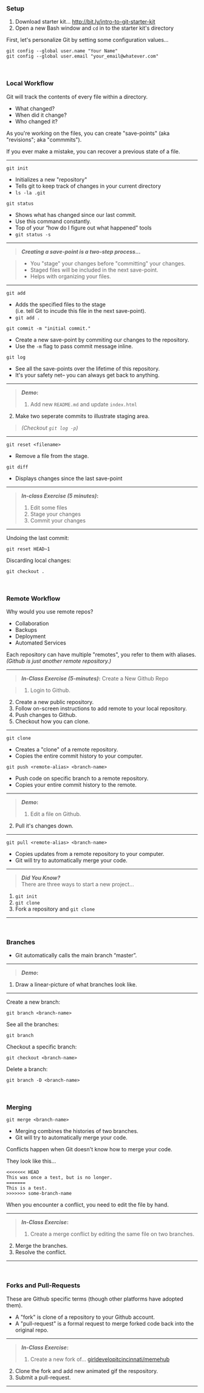 ### Setup

1. Download starter kit... http://bit.ly/intro-to-git-starter-kit
2. Open a new Bash window and `cd` in to the starter kit's directory

First, let's personalize Git by setting some configuration values...

`git config --global user.name "Your Name"`  
`git config --global user.email "your_email@whatever.com"`

<br>

### Local Workflow

Git will track the contents of every file within a directory.

* What changed?
* When did it change?
* Who changed it?

As you're working on the files, you can create "save-points" (aka "revisions"; aka "commmits").  

If you ever make a mistake, you can recover a previous state of a file.

---

`git init`

* Initializes a new "repository"
* Tells git to keep track of changes in your current directory
* `ls -la .git`

`git status`

* Shows what has changed since our last commit.
* Use this command constantly.
* Top of your “how do I figure out what happened” tools
* `git status -s`

---

> **_Creating a save-point is a two-step process..._**  

> * You "stage" your changes before "committing" your changes.
> * Staged files will be included in the next save-point.
> * Helps with organizing your files.

---

`git add`

* Adds the specified files to the stage<br>(i.e. tell Git to incude this file in the next save-point).
* `git add .`

`git commit -m "initial commit."`

* Create a new save-point by commiting our changes to the repository.
* Use the `-m` flag to pass commit message inline.

`git log`

* See all the save-points over the lifetime of this repository.
* It's your safety net– you can always get back to anything.

---

> **_Demo_:**  
> 1. Add new `README.md` and update `index.html`  
2. Make two seperate commits to illustrate staging area.

> _(Checkout `git log -p`)_

---

`git reset <filename>`

* Remove a file from the stage.

`git diff`

* Displays changes since the last save-point

---

> **_In-class Exercise (5 minutes)_:**  
> 1. Edit some files  
> 2. Stage your changes  
> 3. Commit your changes

---

Undoing the last commit:

`git reset HEAD~1`

Discarding local changes:

`git checkout .`

<br>

### Remote Workflow

Why would you use remote repos?

* Collaboration
* Backups
* Deployment
* Automated Services

Each repository can have multiple "remotes", you refer to them with aliases.  
_(Github is just another remote repository.)_

---

> **_In-Class Exercise (5-minutes)_:** Create a New Github Repo

> 1. Login to Github.
2. Create a new public repository.
3. Follow on-screen instructions to add remote to your local repository.
4. Push changes to Github.
5. Checkout how you can clone.

---

`git clone`

* Creates a "clone" of a remote repository.
* Copies the entire commit history to your computer.

`git push <remote-alias> <branch-name>`

* Push code on specific branch to a remote repository.
* Copies your entire commit history to the remote.

---

> **_Demo_:**  
> 1. Edit a file on Github.
2. Pull it's changes down.

---

`git pull <remote-alias> <branch-name>`

* Copies updates from a remote repository to your computer.
* Git will try to automatically merge your code.

---

> **_Did You Know?_**  
> There are three ways to start a new project... 
1. `git init` 
2. `git clone`
3. Fork a repository and `git clone`

---

<br>

### Branches

* Git automatically calls the main branch “master”.

---

> **_Demo_:**  
1. Draw a linear-picture of what branches look like.

---

Create a new branch:

`git branch <branch-name>`

See all the branches:

`git branch`

Checkout a specific branch:

`git checkout <branch-name>`

Delete a branch:

`git branch -D <branch-name>`

<br>

### Merging

`git merge <branch-name>`

* Merging combines the histories of two branches.
* Git will try to automatically merge your code.

Conflicts happen when Git doesn't know how to merge your code.

They look like this... 

    <<<<<<< HEAD
    This was once a test, but is no longer.
    =======
    This is a test.
    >>>>>>> some-branch-name

When you encounter a conflict, you need to edit the file by hand.

---

> **_In-Class Exercise_:**  
> 1. Create a merge conflict by editing the same file on two branches.
2. Merge the branches.
3. Resolve the conflict.

---

<br>

### Forks and Pull-Requests

These are Github specific terms (though other platforms have adopted them).

* A "fork" is clone of a repository to your Github account.
* A "pull-request" is a formal request to merge forked code back into the original repo.

---

> **_In-Class Exercise_:**  
> 1. Create a new fork of... [girldevelopitcincinnati/memehub](https://github.com/girldevelopitcincinnati/memehub)
2. Clone the fork and add new animated gif the respository.
3. Submit a pull-request.

---

<br>

